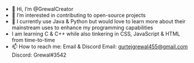 - 👋 Hi, I’m @GrewalCreator
- 👀 I’m interested in contributing to open-source projects
- 🌱 I currently use Java & Python but would love to learn more about their mainstream uses to enhance my programming capabilities
- I am learning C & C++ while also tinkering in CSS, JavaScript & HTML from time-to-time
- 📫 How to reach me: Email & Discord
Email: gurtejgrewal455@gmail.com
Discord: Grewal#3542
